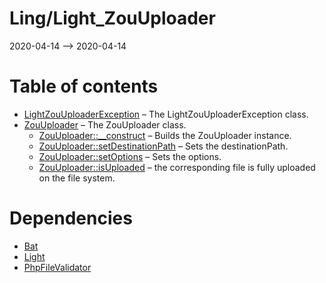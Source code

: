 Ling/Light_ZouUploader
================
2020-04-14 --> 2020-04-14




Table of contents
===========

- [LightZouUploaderException](https://github.com/lingtalfi/Light_ZouUploader/blob/master/doc/api/Ling/Light_ZouUploader/Exception/LightZouUploaderException.md) &ndash; The LightZouUploaderException class.
- [ZouUploader](https://github.com/lingtalfi/Light_ZouUploader/blob/master/doc/api/Ling/Light_ZouUploader/ZouUploader.md) &ndash; The ZouUploader class.
    - [ZouUploader::__construct](https://github.com/lingtalfi/Light_ZouUploader/blob/master/doc/api/Ling/Light_ZouUploader/ZouUploader/__construct.md) &ndash; Builds the ZouUploader instance.
    - [ZouUploader::setDestinationPath](https://github.com/lingtalfi/Light_ZouUploader/blob/master/doc/api/Ling/Light_ZouUploader/ZouUploader/setDestinationPath.md) &ndash; Sets the destinationPath.
    - [ZouUploader::setOptions](https://github.com/lingtalfi/Light_ZouUploader/blob/master/doc/api/Ling/Light_ZouUploader/ZouUploader/setOptions.md) &ndash; Sets the options.
    - [ZouUploader::isUploaded](https://github.com/lingtalfi/Light_ZouUploader/blob/master/doc/api/Ling/Light_ZouUploader/ZouUploader/isUploaded.md) &ndash; the corresponding file is fully uploaded on the file system.


Dependencies
============
- [Bat](https://github.com/lingtalfi/Bat)
- [Light](https://github.com/lingtalfi/Light)
- [PhpFileValidator](https://github.com/lingtalfi/PhpFileValidator)


